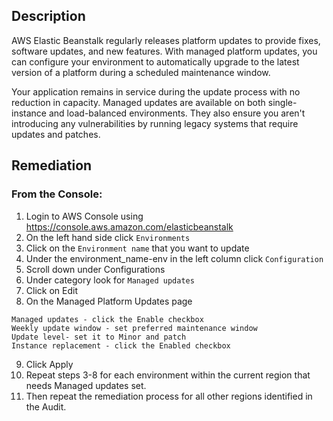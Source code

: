 ## Description

AWS Elastic Beanstalk regularly releases platform updates to provide fixes, software updates, and new features. With managed platform updates, you can configure your environment to automatically upgrade to the latest version of a platform during a scheduled maintenance window.

Your application remains in service during the update process with no reduction in capacity. Managed updates are available on both single-instance and load-balanced environments. They also ensure you aren't introducing any vulnerabilities by running legacy systems that require updates and patches.

## Remediation

### From the Console:

1. Login to AWS Console using https://console.aws.amazon.com/elasticbeanstalk
2. On the left hand side click `Environments`
3. Click on the `Environment name` that you want to update
4. Under the environment_name-env in the left column click `Configuration`
5. Scroll down under Configurations
6. Under category look for `Managed updates`
7. Click on Edit
8. On the Managed Platform Updates page

```
Managed updates - click the Enable checkbox
Weekly update window - set preferred maintenance window
Update level- set it to Minor and patch
Instance replacement - click the Enabled checkbox
```

9. Click Apply
10. Repeat steps 3-8 for each environment within the current region that needs Managed updates set.
11. Then repeat the remediation process for all other regions identified in the Audit.